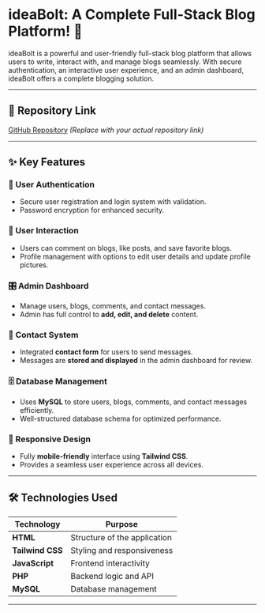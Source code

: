 # ideaBolt: A Complete Full-Stack Blog Platform! 🚀

ideaBolt is a powerful and user-friendly full-stack blog platform that allows users to write, interact with, and manage blogs seamlessly. With secure authentication, an interactive user experience, and an admin dashboard, ideaBolt offers a complete blogging solution.

---

## 🔗 Repository Link  
[GitHub Repository](#) *(Replace with your actual repository link)*  

---

## ✨ Key Features  

### 🔐 User Authentication  
- Secure user registration and login system with validation.  
- Password encryption for enhanced security.  

### 💬 User Interaction  
- Users can comment on blogs, like posts, and save favorite blogs.  
- Profile management with options to edit user details and update profile pictures.  

### 🎛️ Admin Dashboard  
- Manage users, blogs, comments, and contact messages.  
- Admin has full control to **add, edit, and delete** content.  

### 📩 Contact System  
- Integrated **contact form** for users to send messages.  
- Messages are **stored and displayed** in the admin dashboard for review.  

### 🗄️ Database Management  
- Uses **MySQL** to store users, blogs, comments, and contact messages efficiently.  
- Well-structured database schema for optimized performance.  

### 📱 Responsive Design  
- Fully **mobile-friendly** interface using **Tailwind CSS**.  
- Provides a seamless user experience across all devices.  

---

## 🛠 Technologies Used  

| **Technology**  | **Purpose**  |
|----------------|-------------|
| **HTML**       | Structure of the application  |
| **Tailwind CSS**  | Styling and responsiveness  |
| **JavaScript** | Frontend interactivity  |
| **PHP**       | Backend logic and API  |
| **MySQL**     | Database management  |

---
